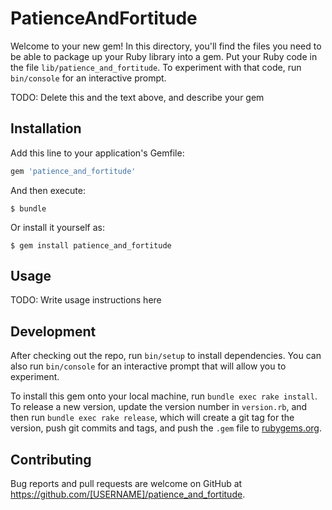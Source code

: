 # PatienceAndFortitude

Welcome to your new gem! In this directory, you'll find the files you need to be able to package up your Ruby library into a gem. Put your Ruby code in the file `lib/patience_and_fortitude`. To experiment with that code, run `bin/console` for an interactive prompt.

TODO: Delete this and the text above, and describe your gem

## Installation

Add this line to your application's Gemfile:

```ruby
gem 'patience_and_fortitude'
```

And then execute:

    $ bundle

Or install it yourself as:

    $ gem install patience_and_fortitude

## Usage

TODO: Write usage instructions here

## Development

After checking out the repo, run `bin/setup` to install dependencies. You can also run `bin/console` for an interactive prompt that will allow you to experiment.

To install this gem onto your local machine, run `bundle exec rake install`. To release a new version, update the version number in `version.rb`, and then run `bundle exec rake release`, which will create a git tag for the version, push git commits and tags, and push the `.gem` file to [rubygems.org](https://rubygems.org).

## Contributing

Bug reports and pull requests are welcome on GitHub at https://github.com/[USERNAME]/patience_and_fortitude.

